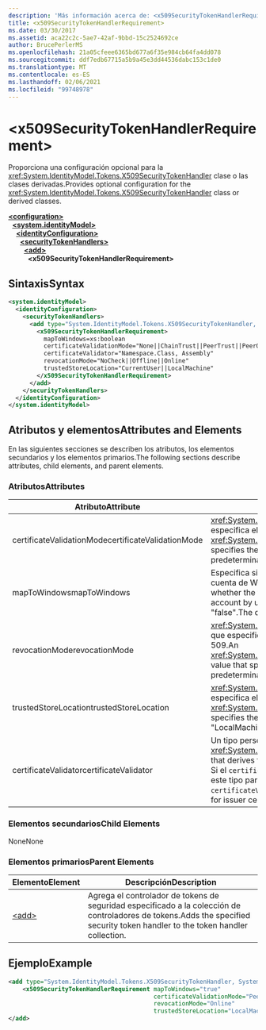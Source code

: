 ```yaml
---
description: 'Más información acerca de: <x509SecurityTokenHandlerRequirement>'
title: <x509SecurityTokenHandlerRequirement>
ms.date: 03/30/2017
ms.assetid: aca22c2c-5ae7-42af-9bbd-15c2524692ce
author: BrucePerlerMS
ms.openlocfilehash: 21a05cfeee6365bd677a6f35e984cb64fa4dd078
ms.sourcegitcommit: ddf7edb67715a5b9a45e3dd44536dabc153c1de0
ms.translationtype: MT
ms.contentlocale: es-ES
ms.lasthandoff: 02/06/2021
ms.locfileid: "99748978"
---
```

# \<x509SecurityTokenHandlerRequirement>

<span data-ttu-id="048a0-102">Proporciona una configuración opcional para la <xref:System.IdentityModel.Tokens.X509SecurityTokenHandler> clase o las clases derivadas.</span><span class="sxs-lookup"><span data-stu-id="048a0-102">Provides optional configuration for the <xref:System.IdentityModel.Tokens.X509SecurityTokenHandler> class or derived classes.</span></span>  
  
[**\<configuration>**](../configuration-element.md)\
&nbsp;&nbsp;[**\<system.identityModel>**](system-identitymodel.md)\
&nbsp;&nbsp;&nbsp;&nbsp;[**\<identityConfiguration>**](identityconfiguration.md)\
&nbsp;&nbsp;&nbsp;&nbsp;&nbsp;&nbsp;[**\<securityTokenHandlers>**](securitytokenhandlers.md)\
&nbsp;&nbsp;&nbsp;&nbsp;&nbsp;&nbsp;&nbsp;&nbsp;[**\<add>**](add.md)\
&nbsp;&nbsp;&nbsp;&nbsp;&nbsp;&nbsp;&nbsp;&nbsp;&nbsp;&nbsp;**\<x509SecurityTokenHandlerRequirement>**  
  
## <a name="syntax"></a><span data-ttu-id="048a0-103">Sintaxis</span><span class="sxs-lookup"><span data-stu-id="048a0-103">Syntax</span></span>  
  
```xml  
<system.identityModel>  
  <identityConfiguration>  
    <securityTokenHandlers>  
      <add type="System.IdentityModel.Tokens.X509SecurityTokenHandler, System.IdentityModel">  
        <x509SecurityTokenHandlerRequirement>  
          mapToWindows=xs:boolean  
          certificateValidationMode="None||ChainTrust||PeerTrust||PeerOrChainTrust||Custom"  
          certificateValidator="Namespace.Class, Assembly"  
          revocationMode="NoCheck||Offline||Online"  
          trustedStoreLocation="CurrentUser||LocalMachine"  
        </x509SecurityTokenHandlerRequirement>  
      </add>  
    </securityTokenHandlers>  
  </identityConfiguration>  
</system.identityModel>  
```  
  
## <a name="attributes-and-elements"></a><span data-ttu-id="048a0-104">Atributos y elementos</span><span class="sxs-lookup"><span data-stu-id="048a0-104">Attributes and Elements</span></span>  

 <span data-ttu-id="048a0-105">En las siguientes secciones se describen los atributos, los elementos secundarios y los elementos primarios.</span><span class="sxs-lookup"><span data-stu-id="048a0-105">The following sections describe attributes, child elements, and parent elements.</span></span>  
  
### <a name="attributes"></a><span data-ttu-id="048a0-106">Atributos</span><span class="sxs-lookup"><span data-stu-id="048a0-106">Attributes</span></span>  
  
|<span data-ttu-id="048a0-107">Atributo</span><span class="sxs-lookup"><span data-stu-id="048a0-107">Attribute</span></span>|<span data-ttu-id="048a0-108">Descripción</span><span class="sxs-lookup"><span data-stu-id="048a0-108">Description</span></span>|  
|---------------|-----------------|  
|<span data-ttu-id="048a0-109">certificateValidationMode</span><span class="sxs-lookup"><span data-stu-id="048a0-109">certificateValidationMode</span></span>|<span data-ttu-id="048a0-110"><xref:System.ServiceModel.Security.X509CertificateValidationMode>Valor que especifica el modo de validación que se va a usar para el certificado X. 509.</span><span class="sxs-lookup"><span data-stu-id="048a0-110">An <xref:System.ServiceModel.Security.X509CertificateValidationMode> value that specifies the validation mode to use for the X.509 certificate.</span></span> <span data-ttu-id="048a0-111">El valor predeterminado es "PeerOrChainTrust".</span><span class="sxs-lookup"><span data-stu-id="048a0-111">The default value is "PeerOrChainTrust".</span></span>|  
|<span data-ttu-id="048a0-112">mapToWindows</span><span class="sxs-lookup"><span data-stu-id="048a0-112">mapToWindows</span></span>|<span data-ttu-id="048a0-113">Especifica si el controlador de token debe asignar el token de validación a una cuenta de Windows mediante la notificaciones de UPN entrantes.</span><span class="sxs-lookup"><span data-stu-id="048a0-113">Specifies whether the token handler should map the validating token to a Windows account by using the incoming UPN claim.</span></span> <span data-ttu-id="048a0-114">El valor predeterminado es "false".</span><span class="sxs-lookup"><span data-stu-id="048a0-114">The default is "false".</span></span>|  
|<span data-ttu-id="048a0-115">revocationMode</span><span class="sxs-lookup"><span data-stu-id="048a0-115">revocationMode</span></span>|<span data-ttu-id="048a0-116"><xref:System.Security.Cryptography.X509Certificates.X509RevocationMode>Valor que especifica el modo de revocación que se va a usar para el certificado X. 509.</span><span class="sxs-lookup"><span data-stu-id="048a0-116">An <xref:System.Security.Cryptography.X509Certificates.X509RevocationMode> value that specifies the revocation mode to use for the X.509 certificate.</span></span> <span data-ttu-id="048a0-117">El valor predeterminado es "online".</span><span class="sxs-lookup"><span data-stu-id="048a0-117">The default value is "Online".</span></span>|  
|<span data-ttu-id="048a0-118">trustedStoreLocation</span><span class="sxs-lookup"><span data-stu-id="048a0-118">trustedStoreLocation</span></span>|<span data-ttu-id="048a0-119"><xref:System.Security.Cryptography.X509Certificates.StoreLocation>Valor que especifica el almacén de certificados X. 509.</span><span class="sxs-lookup"><span data-stu-id="048a0-119">A <xref:System.Security.Cryptography.X509Certificates.StoreLocation> value that specifies the X.509 certificate store.</span></span> <span data-ttu-id="048a0-120">El valor predeterminado es "LocalMachine".</span><span class="sxs-lookup"><span data-stu-id="048a0-120">The default value is "LocalMachine".</span></span>|  
|<span data-ttu-id="048a0-121">certificateValidator</span><span class="sxs-lookup"><span data-stu-id="048a0-121">certificateValidator</span></span>|<span data-ttu-id="048a0-122">Un tipo personalizado que se deriva de <xref:System.IdentityModel.Selectors.X509CertificateValidator> .</span><span class="sxs-lookup"><span data-stu-id="048a0-122">A custom type that derives from <xref:System.IdentityModel.Selectors.X509CertificateValidator>.</span></span> <span data-ttu-id="048a0-123">Si el `certificateValidationMode` atributo es "Custom", se usa una instancia de este tipo para la validación del certificado del emisor.</span><span class="sxs-lookup"><span data-stu-id="048a0-123">If the `certificateValidationMode` attribute is "Custom", an instance of this type is used for issuer certificate validation.</span></span>|  
  
### <a name="child-elements"></a><span data-ttu-id="048a0-124">Elementos secundarios</span><span class="sxs-lookup"><span data-stu-id="048a0-124">Child Elements</span></span>  

 <span data-ttu-id="048a0-125">None</span><span class="sxs-lookup"><span data-stu-id="048a0-125">None</span></span>  
  
### <a name="parent-elements"></a><span data-ttu-id="048a0-126">Elementos primarios</span><span class="sxs-lookup"><span data-stu-id="048a0-126">Parent Elements</span></span>  
  
|<span data-ttu-id="048a0-127">Elemento</span><span class="sxs-lookup"><span data-stu-id="048a0-127">Element</span></span>|<span data-ttu-id="048a0-128">Descripción</span><span class="sxs-lookup"><span data-stu-id="048a0-128">Description</span></span>|  
|-------------|-----------------|  
|[\<add>](add.md)|<span data-ttu-id="048a0-129">Agrega el controlador de tokens de seguridad especificado a la colección de controladores de tokens.</span><span class="sxs-lookup"><span data-stu-id="048a0-129">Adds the specified security token handler to the token handler collection.</span></span>|  
  
## <a name="example"></a><span data-ttu-id="048a0-130">Ejemplo</span><span class="sxs-lookup"><span data-stu-id="048a0-130">Example</span></span>  
  
```xml  
<add type="System.IdentityModel.Tokens.X509SecurityTokenHandler, System.IdentityModel">  
    <x509SecurityTokenHandlerRequirement mapToWindows="true"
                                         certificateValidationMode="PeerOrChainTrust"
                                         revocationMode="Online"
                                         trustedStoreLocation="LocalMachine" />  
</add>  
```

